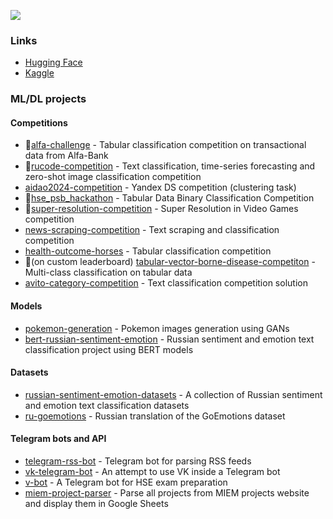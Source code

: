 ![](https://komarev.com/ghpvc/?username=searayeah)

### Links

- [Hugging Face](https://huggingface.co/seara)
- [Kaggle](https://www.kaggle.com/searayeah)

### ML/DL projects

#### Competitions

- 🥇[alfa-challenge](https://github.com/searayeah/alfa-challenge) - Tabular classification competition on transactional data from Alfa-Bank
- 🥉[rucode-competition](https://github.com/searayeah/rucode-competition) - Text classification, time-series forecasting and zero-shot image classification competition
- [aidao2024-competition](https://github.com/searayeah/aidao2024-competition) - Yandex DS competition (clustering task)
- 🥇[hse_psb_hackathon](https://github.com/searayeah/hse_psb_hackathon) - Tabular Data Binary Classification Competition
- 🥇[super-resolution-competition](https://github.com/searayeah/super-resolution-competition) - Super Resolution in Video Games competition
- [news-scraping-competition](https://github.com/searayeah/news-scraping-competition) - Text scraping and classification competition
- [health-outcome-horses](https://github.com/searayeah/health-outcome-horses) - Tabular classification competition
- 🥇(on custom leaderboard) [tabular-vector-borne-disease-competiton](https://github.com/searayeah/tabular-vector-borne-disease-competiton) - Multi-class classification on tabular data
- [avito-category-competition](https://github.com/searayeah/avito-category-competition) - Text classification competition solution

#### Models

- [pokemon-generation](https://github.com/searayeah/pokemon-generation) - Pokemon images generation using GANs
- [bert-russian-sentiment-emotion](https://github.com/searayeah/bert-russian-sentiment-emotion) - Russian sentiment and emotion text classification project using BERT models

#### Datasets

- [russian-sentiment-emotion-datasets](https://github.com/searayeah/russian-sentiment-emotion-datasets) - A collection of Russian sentiment and emotion text classification datasets
- [ru-goemotions](https://github.com/searayeah/ru-goemotions) - Russian translation of the GoEmotions dataset

#### Telegram bots and API

- [telegram-rss-bot](https://github.com/searayeah/telegram-rss-bot) - Telegram bot for parsing RSS feeds
- [vk-telegram-bot](https://github.com/searayeah/vk-telegram-bot) - An attempt to use VK inside a Telegram bot
- [v-bot](https://github.com/searayeah/v-bot) - A Telegram bot for HSE exam preparation
- [miem-project-parser](https://github.com/searayeah/miem-project-parser) - Parse all projects from MIEM projects website and display them in Google Sheets
